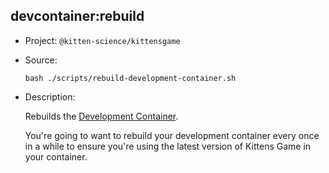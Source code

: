 ## devcontainer:rebuild

-   Project: `@kitten-science/kittensgame`
-   Source:

    ```shell
    bash ./scripts/rebuild-development-container.sh
    ```

-   Description:

    Rebuilds the [Development Container](../../development.md#development-with-kittens-game-container).

    You're going to want to rebuild your development container every once in a while to ensure you're using the latest version of Kittens Game in your container.
